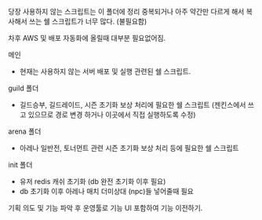 당장 사용하지 않는 스크립트는 이 폴더에 정리
중복되거나 아주 약간만 다르게 해서 복사해서 쓰는 쉘 스크립트가 너무 많다. (불필요함)

차후 AWS 및 배포 자동화에 올릴때 대부분 필요없어짐.


메인
- 현재는 사용하지 않는 서버 배포 및 실행 관련된 쉘 스크립트.

guild 폴더
- 길드승부, 길드레이드, 시즌 초기화 보상 처리에 필요한 쉘 스크립트 
(젠킨스에서 쓰고 있으므로 경로 변경 하거나 이곳에서 직접 실행하도록 수정)


arena 폴더
- 아레나 일반전, 토너먼트 관련 시즌 초기화 보상 처리 등에 필요한 쉘 스크립트


init 폴더
- 유저 redis 캐쉬 초기화 (db 완전 초기화 이후 필요)
- db 초기화 이후 아레나 매치 더미상대 (npc)들 넣어줄때 필요

기획 의도 및 기능 파악 후 운영툴로 기능 UI 포함하여 기능 이전하기.